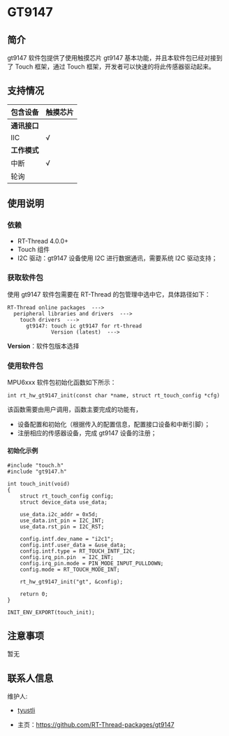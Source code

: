 # GT9147

## 简介

gt9147 软件包提供了使用触摸芯片 gt9147 基本功能，并且本软件包已经对接到了 Touch 框架，通过 Touch 框架，开发者可以快速的将此传感器驱动起来。
## 支持情况

| 包含设备           | 触摸芯片 |  
| ----------------     | -------- | 
| **通讯接口**      |          |      
| IIC              | √        | 
| **工作模式**     |          |     
| 中断             | √        | 
| 轮询             |          |        

## 使用说明

### 依赖

- RT-Thread 4.0.0+
- Touch 组件
- I2C 驱动：gt9147 设备使用 I2C 进行数据通讯，需要系统 I2C 驱动支持；

### 获取软件包

使用 gt9147 软件包需要在 RT-Thread 的包管理中选中它，具体路径如下：

```
RT-Thread online packages  --->
  peripheral libraries and drivers  --->
    touch drivers  --->
      gt9147: touch ic gt9147 for rt-thread
              Version (latest)  --->
```
**Version**：软件包版本选择

### 使用软件包

MPU6xxx 软件包初始化函数如下所示：

```
int rt_hw_gt9147_init(const char *name, struct rt_touch_config *cfg)
```

该函数需要由用户调用，函数主要完成的功能有，

- 设备配置和初始化（根据传入的配置信息，配置接口设备和中断引脚）；
- 注册相应的传感器设备，完成 gt9147 设备的注册；

#### 初始化示例

```{.c}
#include "touch.h"
#include "gt9147.h"

int touch_init(void)
{
    struct rt_touch_config config;
    struct device_data use_data;
    
    use_data.i2c_addr = 0x5d;
    use_data.int_pin = I2C_INT;
    use_data.rst_pin = I2C_RST;

    config.intf.dev_name = "i2c1";
    config.intf.user_data = &use_data;
    config.intf.type = RT_TOUCH_INTF_I2C;
    config.irq_pin.pin  = I2C_INT;
    config.irq_pin.mode = PIN_MODE_INPUT_PULLDOWN;
    config.mode = RT_TOUCH_MODE_INT;

    rt_hw_gt9147_init("gt", &config);

    return 0;
}

INIT_ENV_EXPORT(touch_init);
```

## 注意事项

暂无

## 联系人信息

维护人:

- [tyustli](https://github.com/tyustli) 

- 主页：<https://github.com/RT-Thread-packages/gt9147>